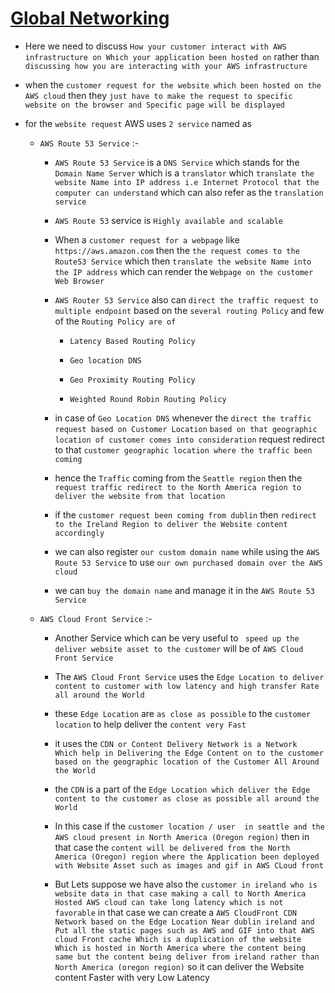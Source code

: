 # <ins> Global Networking </ins> #

- Here we need to discuss `How your customer interact with AWS infrastructure on Which your application been hosted on` rather than `discussing how you are interacting with your AWS infrastructure`

-  when the `customer request for the website which been hosted on the AWS cloud` then they `just have to make the request to specific website on the browser and Specific page will be displayed`

- for the `website request` AWS uses `2 service` named as 

    - `AWS Route 53 Service` :-

        - `AWS Route 53 Service` is  a `DNS Service` which stands for the `Domain Name Server` which is a `translator` which `translate the website Name into IP address i.e Internet Protocol that the computer can understand` which can also refer as the `translation service`

        - `AWS Route 53` service is `Highly available and scalable`

        - When a `customer request for a webpage` like `https://aws.amazon.com` then the `the request comes to the Route53 Service` which then `translate the website Name into the IP address` which can render the `Webpage on the customer Web Browser`

        - `AWS Router 53 Service` also can `direct the traffic request to multiple endpoint` based on the `several routing Policy` and few of the `Routing Policy are of `

            - `Latency Based Routing Policy`

            - `Geo location DNS`

            - `Geo Proximity Routing Policy`

            - `Weighted Round Robin Routing Policy`

        - in case of `Geo Location DNS` whenever the `direct the traffic request based on Customer Location` `based on that geographic location of customer comes into consideration` request redirect to that `customer geographic location where the traffic been coming `

        - hence the `Traffic` coming from the `Seattle region` then the `request traffic redirect to the North America region to deliver the website from that location `

        - if the `customer request been coming from dublin` then `redirect to the Ireland Region to deliver the Website content accordingly`

        - we can also register `our custom domain name` while using the `AWS Route 53 Service` to use `our own purchased domain over the AWS cloud`

        - we can `buy the domain name` and manage it in the `AWS Route 53 Service`

    - `AWS Cloud Front Service` :- 

        - Another Service which can be very useful to ` speed up the deliver website asset to the customer` will be of `AWS Cloud Front Service`

        - The `AWS Cloud Front Service` uses the `Edge Location to deliver content to customer with low latency and high transfer Rate all around the World`

        - these `Edge Location` are `as close as possible` to the `customer location` to help deliver the `content very Fast`

        - it uses the `CDN or Content Delivery Network is a Network  Which help in Delivering the Edge Content on to the customer based on the geographic location of the Customer All Around the World`

        - the `CDN` is a part of the `Edge Location which deliver the Edge content to the customer as close as possible all around the World`

        - In this case if the `customer location / user  in seattle and the AWS cloud present in North America (Oregon region)` then in that case the `content will be delivered from the North America (Oregon) region where the Application been deployed with Website Asset such as images and gif in AWS CLoud front`

        - But Lets suppose we have also the `customer in ireland who is website data in that case making a call to North America Hosted AWS cloud can take long latency which is not favorable` in that case we can create a `AWS CloudFront CDN Network based on the Edge Location Near dublin ireland and Put all the static pages such as AWS and GIF into that AWS cloud Front cache Which is a duplication of the website Which is hosted in North America where the content being same but the content being deliver from ireland rather than North America (oregon region)` so it can deliver the Website content Faster with very Low Latency  







